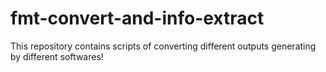 # fmt-convert-and-info-extract
This repository contains scripts of converting different outputs generating by different softwares!
